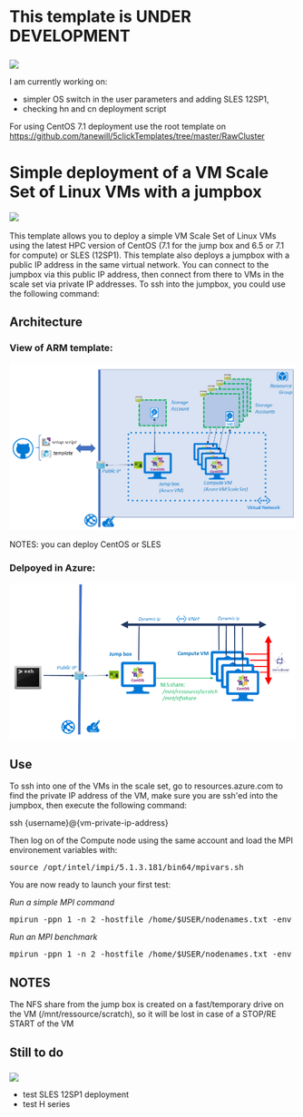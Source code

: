 # This template is UNDER DEVELOPMENT
<img src="https://github.com/thovarMS/beegfs-shared-slurm-on-centos7.2/blob/master/workInProgress.png" align="middle" />

I am currently working on:
- simpler OS switch in the user parameters and adding SLES 12SP1,
- checking hn and cn deployment script

For using CentOS 7.1 deployment use the root template on https://github.com/tanewill/5clickTemplates/tree/master/RawCluster

# Simple deployment of a VM Scale Set of Linux VMs with a jumpbox

<a href="https://portal.azure.com/#create/Microsoft.Template/uri/https%3A%2F%2Fraw.githubusercontent.com%2FthovarMS%2F5clickTemplates%2Fmaster%2FRawCluster%2Fazuredeploy.json" target="_blank">
    <img src="http://azuredeploy.net/deploybutton.png"/>
</a>

This template allows you to deploy a simple VM Scale Set of Linux VMs using the latest HPC version of CentOS (7.1 for the jump box and 6.5 or 7.1 for compute) or SLES (12SP1). This template also deploys a jumpbox with a public IP address in the same virtual network. You can connect to the jumpbox via this public IP address, then connect from there to VMs in the scale set via private IP addresses. To ssh into the jumpbox, you could use the following command:

## Architecture


### View of ARM template:

![Alt text](https://github.com/thovarMS/5clickTemplates/blob/master/RawCluster/AzureARM-.PNG "ARM")

NOTES: you can deploy CentOS or SLES

### Delpoyed in Azure: 

![Alt text](https://github.com/thovarMS/5clickTemplates/blob/master/RawCluster/Architecture-.PNG "architecture")

## Use

To ssh into one of the VMs in the scale set, go to resources.azure.com to find the private IP address of the VM, make sure you are ssh'ed into the jumpbox, then execute the following command:

ssh {username}@{vm-private-ip-address}


Then log on of the Compute node using the same account and load the MPI environement variables with:

<pre class="prettyprint copy-to-clipboard " >source /opt/intel/impi/5.1.3.181/bin64/mpivars.sh</pre>
  
You are now ready to launch your first test:

<i>Run a simple MPI command</i>
<pre class="prettyprint copy-to-clipboard " >mpirun -ppn 1 -n 2 -hostfile /home/$USER/nodenames.txt -env I_MPI_FABRICS=shm:dapl -env I_MPI_DAPL_PROVIDER=ofa-v2-ib0 -env I_MPI_DYNAMIC_CONNECTION=0 hostname</pre>

<i>Run an MPI benchmark</i>
<pre class="prettyprint copy-to-clipboard " >mpirun -ppn 1 -n 2 -hostfile /home/$USER/nodenames.txt -env I_MPI_FABRICS=dapl     -env I_MPI_DAPL_PROVIDER=ofa-v2-ib0 -env I_MPI_DYNAMIC_CONNECTION=0 IMB-MPI1 pingpong</pre>

## NOTES

The NFS share from the jump box is created on a fast/temporary drive on the VM (/mnt/ressource/scratch), so it will be lost in case of a STOP/RE START of the VM

## Still to do

<img src="https://github.com/thovarMS/beegfs-shared-slurm-on-centos7.2/blob/master/workInProgress.png" align="middle" />

- test SLES 12SP1 deployment
- test H series
